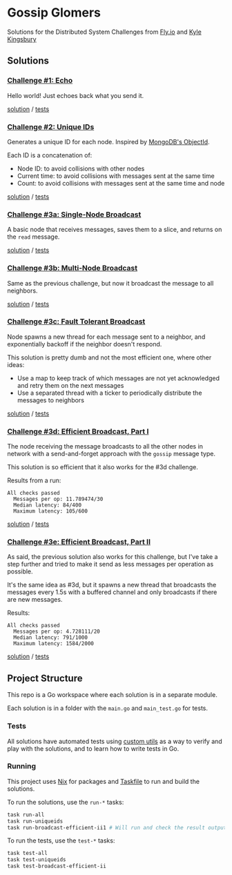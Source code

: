 # Gossip Glomers

Solutions for the Distributed System Challenges from [Fly.io](https://fly.io) and [Kyle Kingsbury](https://aphyr.com/about)

## Solutions

### [Challenge #1: Echo](https://fly.io/dist-sys/1)

Hello world! Just echoes back what you send it.

[solution](echo/main.go) / [tests](echo/main_test.go)

### [Challenge #2: Unique IDs](https://fly.io/dist-sys/2)

Generates a unique ID for each node. Inspired by [MongoDB's ObjectId](https://www.mongodb.com/docs/manual/reference/method/ObjectId).

Each ID is a concatenation of:

- Node ID: to avoid collisions with other nodes
- Current time: to avoid collisions with messages sent at the same time
- Count: to avoid collisions with messages sent at the same time and node

[solution](uniqueids/main.go) / [tests](uniqueids/main_test.go)

### [Challenge #3a: Single-Node Broadcast](https://fly.io/dist-sys/3a)

A basic node that receives messages, saves them to a slice, and returns on the `read` message.

[solution](broadcast/a/main.go) / [tests](broadcast/a/main_test.go)

### [Challenge #3b: Multi-Node Broadcast](https://fly.io/dist-sys/3b)

Same as the previous challenge, but now it broadcast the message to all neighbors.

[solution](broadcast/b/main.go) / [tests](broadcast/b/main_test.go)

### [Challenge #3c: Fault Tolerant Broadcast](https://fly.io/dist-sys/3c)

Node spawns a new thread for each message sent to a neighbor, and exponentially backoff if the neighbor doesn't respond.

This solution is pretty dumb and not the most efficient one, where other ideas:

- Use a map to keep track of which messages are not yet acknowledged and retry them on the next messages
- Use a separated thread with a ticker to periodically distribute the messages to neighbors

[solution](broadcast/c/main.go) / [tests](broadcast/c/main_test.go)

### [Challenge #3d: Efficient Broadcast, Part I](https://fly.io/dist-sys/3d)

The node receiving the message broadcasts to all the other nodes in network with a send-and-forget approach with the `gossip` message type.

This solution is so efficient that it also works for the #3d challenge.

Results from a run:

```
All checks passed
  Messages per op: 11.789474/30
  Median latency: 84/400
  Maximum latency: 105/600
```

[solution](broadcast/d/main.go) / [tests](broadcast/d/main_test.go)

### [Challenge #3e: Efficient Broadcast, Part II](https://fly.io/dist-sys/3e)

As said, the previous solution also works for this challenge, but I've take a step further and tried to make it send as less messages per operation as possible.

It's the same idea as #3d, but it spawns a new thread that broadcasts the messages every 1.5s with a buffered channel and only broadcasts if there are new messages.

Results:

```
All checks passed
  Messages per op: 4.728111/20
  Median latency: 791/1000
  Maximum latency: 1584/2000
```

[solution](broadcast/e/main.go) / [tests](broadcast/e/main_test.go)

## Project Structure

This repo is a Go workspace where each solution is in a separate module.

Each solution is in a folder with the `main.go` and `main_test.go` for tests.

### Tests

All solutions have automated tests using [custom utils](testutils) as a way to verify and play with the solutions, and to learn how to write tests in Go.

### Running

This project uses [Nix](nixos.org) for packages and [Taskfile](https://taskfile.dev) to run and build the solutions.

To run the solutions, use the `run-*` tasks:

```bash
task run-all
task run-uniqueids
task run-broadcast-efficient-ii1 # Will run and check the result output
```

To run the tests, use the `test-*` tasks:

```bash
task test-all
task test-uniqueids
task test-broadcast-efficient-ii
```
